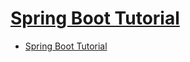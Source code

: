 # [Spring Boot Tutorial](https://www.javatpoint.com/spring-boot-tutorial)

- [Spring Boot Tutorial](#spring-boot-tutorial)
